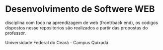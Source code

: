 # Desenvolvimento de Softwere WEB
disciplina com foco na aprendizagem de web (front/back end), os codigos dispostos nesse repositorios são realizados a partir das propostas do professor.


Universidade Federal do Ceará - Campus Quixadá
